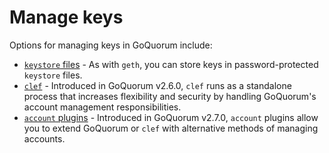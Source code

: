 # Manage keys

Options for managing keys in GoQuorum include:

* [`keystore` files](https://geth.ethereum.org/docs/interface/managing-your-accounts) - As with `geth`, you can store
  keys in password-protected `keystore` files.
* [`clef`](clef.md) - Introduced in GoQuorum v2.6.0, `clef` runs as a standalone process that increases flexibility and
  security by handling GoQuorum's account management responsibilities.
* [`account` plugins](account-plugins.md) - Introduced in GoQuorum v2.7.0, `account` plugins allow you to extend
  GoQuorum or `clef` with alternative methods of managing accounts.
